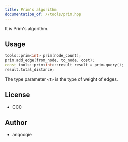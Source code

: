 ```yaml
---
title: Prim's algorithm
documentation_of: //tools/prim.hpp
---
```


It is Prim's algorithm.

## Usage
```cpp
tools::prim<int> prim(node_count);
prim.add_edge(from_node, to_node, cost);
const tools::prim<int>::result result = prim.query();
result.total_distance;
```

The type parameter `<T>` is the type of weight of edges.

## License
- CC0

## Author
- anqooqie
